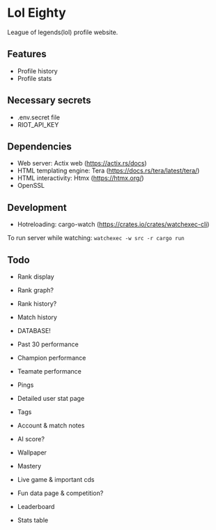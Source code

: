 # Lol Eighty

League of legends(lol) profile website.

## Features

- Profile history
- Profile stats

## Necessary secrets

- .env.secret file
- RIOT_API_KEY

## Dependencies

- Web server: Actix web (<https://actix.rs/docs>)
- HTML templating engine: Tera (<https://docs.rs/tera/latest/tera/>)
- HTML interactivity: Htmx (<https://htmx.org/>)
- OpenSSL

## Development

- Hotreloading: cargo-watch (<https://crates.io/crates/watchexec-cli>)

To run server while watching: `watchexec -w src -r cargo run`

## Todo

- Rank display
- Rank graph?
- Rank history?
- Match history
- DATABASE!
- Past 30 performance
- Champion performance
- Teamate performance
- Pings
- Detailed user stat page
- Tags
- Account & match notes
- AI score?
- Wallpaper
- Mastery

- Live game & important cds
- Fun data page & competition?
- Leaderboard
- Stats table
